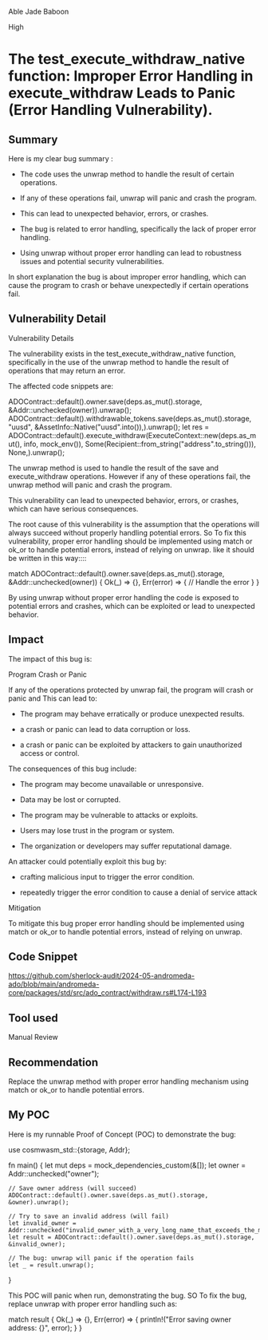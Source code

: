 Able Jade Baboon

High

# The test_execute_withdraw_native function: Improper Error Handling in execute_withdraw Leads to Panic (Error Handling Vulnerability).

## Summary

Here is my clear bug summary :


- The code uses the unwrap method to handle the result of certain operations.

- If any of these operations fail, unwrap will panic and crash the program.

- This can lead to unexpected behavior, errors, or crashes.

- The bug is related to error handling, specifically the lack of proper error handling.

- Using unwrap without proper error handling can lead to robustness issues and potential security vulnerabilities.

In short explanation  the bug is about improper error handling, which can cause the program to crash or behave unexpectedly if certain operations fail.


## Vulnerability Detail

Vulnerability Details

The vulnerability exists in the test_execute_withdraw_native function, specifically in the use of the unwrap method to handle the result of operations that may return an error.

The affected code snippets are:

ADOContract::default().owner.save(deps.as_mut().storage, &Addr::unchecked(owner)).unwrap();
ADOContract::default().withdrawable_tokens.save(deps.as_mut().storage, "uusd", &AssetInfo::Native("uusd".into()),).unwrap();
let res = ADOContract::default().execute_withdraw(ExecuteContext::new(deps.as_mut(), info, mock_env()), Some(Recipient::from_string("address".to_string())), None,).unwrap();

The unwrap method is used to handle the result of the save and execute_withdraw operations. However if any of these operations fail, the unwrap method will panic and crash the program.

This vulnerability can lead to unexpected behavior, errors, or crashes, which can have serious consequences.

The root cause of this vulnerability is the assumption that the operations will always succeed without properly handling potential errors. 
So To fix this vulnerability, proper error handling should be implemented using match or ok_or to handle potential errors, instead of relying on unwrap.    like it should be written in this way::::

match ADOContract::default().owner.save(deps.as_mut().storage, &Addr::unchecked(owner)) {
    Ok(_) => {},
    Err(error) => {
        // Handle the error
    }
}

By using unwrap without proper error handling the code is exposed to potential errors and crashes, which can be exploited or lead to unexpected behavior.




## Impact


The impact of this bug is:

Program Crash or Panic

If any of the operations protected by unwrap fail, the program will crash or panic and This can lead to:

-  The program may behave erratically or produce unexpected results.

-  a crash or panic can lead to data corruption or loss.

- a crash or panic can be exploited by attackers to gain unauthorized access or control.



The consequences of this bug include:

- The program may become unavailable or unresponsive.

-  Data may be lost or corrupted.

- The program may be vulnerable to attacks or exploits.

-  Users may lose trust in the program or system.

-  The organization or developers may suffer reputational damage.


An attacker could potentially exploit this bug by:

-  crafting malicious input to trigger the error condition.

-  repeatedly trigger the error condition to cause a denial of service attack

Mitigation

To mitigate this bug proper error handling should be implemented using match or ok_or to handle potential errors, instead of relying on unwrap.



## Code Snippet

https://github.com/sherlock-audit/2024-05-andromeda-ado/blob/main/andromeda-core/packages/std/src/ado_contract/withdraw.rs#L174-L193

## Tool used


Manual Review

## Recommendation



Replace the unwrap method with proper error handling mechanism using match or ok_or to handle potential errors.



## My POC



Here is my  runnable Proof of Concept (POC) to demonstrate the bug:

use cosmwasm_std::{storage, Addr};

fn main() {
    let mut deps = mock_dependencies_custom(&[]);
    let owner = Addr::unchecked("owner");

    // Save owner address (will succeed)
    ADOContract::default().owner.save(deps.as_mut().storage, &owner).unwrap();

    // Try to save an invalid address (will fail)
    let invalid_owner = Addr::unchecked("invalid_owner_with_a_very_long_name_that_exceeds_the_max_length");
    let result = ADOContract::default().owner.save(deps.as_mut().storage, &invalid_owner);

    // The bug: unwrap will panic if the operation fails
    let _ = result.unwrap();
}

This POC will panic when run, demonstrating the bug. SO To fix the bug, replace unwrap with proper error handling such as:

match result {
    Ok(_) => {},
    Err(error) => {
        println!("Error saving owner address: {}", error);
    }
}



